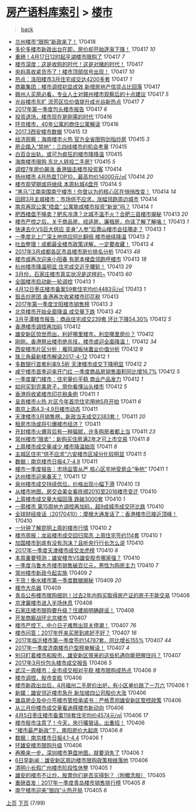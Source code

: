 [房产语料库索引](../../README.md)  > [楼市](楼市.md)
====
> [back](../README.md)

- [兰州楼市“限购”新政来了！](http://jkwz.applinzi.com/ittc/6957681306648462340.html#%E5%85%B0%E5%B7%9E%E6%A5%BC%E5%B8%82%E2%80%9C%E9%99%90%E8%B4%AD%E2%80%9D%E6%96%B0%E6%94%BF%E6%9D%A5%E4%BA%86%EF%BC%81) 170418  
- [多伦多楼市新政出台在即，房价却开始逐渐下降！](http://jkwz.applinzi.com/ittc/6957598645204550661.html#%E5%A4%9A%E4%BC%A6%E5%A4%9A%E6%A5%BC%E5%B8%82%E6%96%B0%E6%94%BF%E5%87%BA%E5%8F%B0%E5%9C%A8%E5%8D%B3%EF%BC%8C%E6%88%BF%E4%BB%B7%E5%8D%B4%E5%BC%80%E5%A7%8B%E9%80%90%E6%B8%90%E4%B8%8B%E9%99%8D%EF%BC%81) 170417 *10* 
- [重磅！4月17日12时起平湖楼市限购了](http://jkwz.applinzi.com/ittc/6957496910737835013.html#%E9%87%8D%E7%A3%85%EF%BC%814%E6%9C%8817%E6%97%A512%E6%97%B6%E8%B5%B7%E5%B9%B3%E6%B9%96%E6%A5%BC%E5%B8%82%E9%99%90%E8%B4%AD%E4%BA%86) 170417 *7* 
- [楼市深度：这是收购的时代！这是对赌的时代！](http://jkwz.applinzi.com/ittc/6957469524143113220.html#%E6%A5%BC%E5%B8%82%E6%B7%B1%E5%BA%A6%EF%BC%9A%E8%BF%99%E6%98%AF%E6%94%B6%E8%B4%AD%E7%9A%84%E6%97%B6%E4%BB%A3%EF%BC%81%E8%BF%99%E6%98%AF%E5%AF%B9%E8%B5%8C%E7%9A%84%E6%97%B6%E4%BB%A3%EF%BC%81) 170417  
- [央妈真收紧货币了！楼市顶部信号出现！](http://jkwz.applinzi.com/ittc/6957464485345362948.html#%E5%A4%AE%E5%A6%88%E7%9C%9F%E6%94%B6%E7%B4%A7%E8%B4%A7%E5%B8%81%E4%BA%86%EF%BC%81%E6%A5%BC%E5%B8%82%E9%A1%B6%E9%83%A8%E4%BF%A1%E5%8F%B7%E5%87%BA%E7%8E%B0%EF%BC%81) 170417 *10* 
- [热点：洛阳楼市3月住宅成交达4200多套](http://jkwz.applinzi.com/ittc/6957457898526475269.html#%E7%83%AD%E7%82%B9%EF%BC%9A%E6%B4%9B%E9%98%B3%E6%A5%BC%E5%B8%823%E6%9C%88%E4%BD%8F%E5%AE%85%E6%88%90%E4%BA%A4%E8%BE%BE4200%E5%A4%9A%E5%A5%97) 170417 *1* 
- [商赢集团：楼市调控初显成效 新增房地产信贷占比回落](http://jkwz.applinzi.com/ittc/6957451642239714308.html#%E5%95%86%E8%B5%A2%E9%9B%86%E5%9B%A2%EF%BC%9A%E6%A5%BC%E5%B8%82%E8%B0%83%E6%8E%A7%E5%88%9D%E6%98%BE%E6%88%90%E6%95%88+%E6%96%B0%E5%A2%9E%E6%88%BF%E5%9C%B0%E4%BA%A7%E4%BF%A1%E8%B4%B7%E5%8D%A0%E6%AF%94%E5%9B%9E%E8%90%BD) 170417  
- [赣州人买房必看，专业人士对赣州楼市观察后的十点建议](http://jkwz.applinzi.com/ittc/6957438980575462405.html#%E8%B5%A3%E5%B7%9E%E4%BA%BA%E4%B9%B0%E6%88%BF%E5%BF%85%E7%9C%8B%EF%BC%8C%E4%B8%93%E4%B8%9A%E4%BA%BA%E5%A3%AB%E5%AF%B9%E8%B5%A3%E5%B7%9E%E6%A5%BC%E5%B8%82%E8%A7%82%E5%AF%9F%E5%90%8E%E7%9A%84%E5%8D%81%E7%82%B9%E5%BB%BA%E8%AE%AE) 170417 *5* 
- [光谷楼市东扩 流芳区位价值提升成光谷新热点](http://jkwz.applinzi.com/ittc/6957430164626605061.html#%E5%85%89%E8%B0%B7%E6%A5%BC%E5%B8%82%E4%B8%9C%E6%89%A9+%E6%B5%81%E8%8A%B3%E5%8C%BA%E4%BD%8D%E4%BB%B7%E5%80%BC%E6%8F%90%E5%8D%87%E6%88%90%E5%85%89%E8%B0%B7%E6%96%B0%E7%83%AD%E7%82%B9) 170417 *7* 
- [2017年第一季度包头楼市报告](http://jkwz.applinzi.com/ittc/6957429423136572421.html#2017%E5%B9%B4%E7%AC%AC%E4%B8%80%E5%AD%A3%E5%BA%A6%E5%8C%85%E5%A4%B4%E6%A5%BC%E5%B8%82%E6%8A%A5%E5%91%8A) 170417 *6* 
- [投资退场，楼市现在是刚需的时代](http://jkwz.applinzi.com/ittc/6957223161832670213.html#%E6%8A%95%E8%B5%84%E9%80%80%E5%9C%BA%EF%BC%8C%E6%A5%BC%E5%B8%82%E7%8E%B0%E5%9C%A8%E6%98%AF%E5%88%9A%E9%9C%80%E7%9A%84%E6%97%B6%E4%BB%A3) 170416  
- [环京楼市，40年公寓的商住公寓解读](http://jkwz.applinzi.com/ittc/6957124937054684164.html#%E7%8E%AF%E4%BA%AC%E6%A5%BC%E5%B8%82%EF%BC%8C40%E5%B9%B4%E5%85%AC%E5%AF%93%E7%9A%84%E5%95%86%E4%BD%8F%E5%85%AC%E5%AF%93%E8%A7%A3%E8%AF%BB) 170416  
- [2017.3西安楼市数据](http://jkwz.applinzi.com/ittc/6956873462235792388.html#2017.3%E8%A5%BF%E5%AE%89%E6%A5%BC%E5%B8%82%E6%95%B0%E6%8D%AE) 170415 *13* 
- [经济观察：海南楼市火热 官方全省限购剑指炒房](http://jkwz.applinzi.com/ittc/6956702446008140804.html#%E7%BB%8F%E6%B5%8E%E8%A7%82%E5%AF%9F%EF%BC%9A%E6%B5%B7%E5%8D%97%E6%A5%BC%E5%B8%82%E7%81%AB%E7%83%AD+%E5%AE%98%E6%96%B9%E5%85%A8%E7%9C%81%E9%99%90%E8%B4%AD%E5%89%91%E6%8C%87%E7%82%92%E6%88%BF) 170415 *3* 
- [房企踏入“禁地”：三四线楼市的机会考量](http://jkwz.applinzi.com/ittc/6956701720330634244.html#%E6%88%BF%E4%BC%81%E8%B8%8F%E5%85%A5%E2%80%9C%E7%A6%81%E5%9C%B0%E2%80%9D%EF%BC%9A%E4%B8%89%E5%9B%9B%E7%BA%BF%E6%A5%BC%E5%B8%82%E7%9A%84%E6%9C%BA%E4%BC%9A%E8%80%83%E9%87%8F) 170415  
- [白百合出轨，或可为疯狂的楼市降降温](http://jkwz.applinzi.com/ittc/6956699419767473157.html#%E7%99%BD%E7%99%BE%E5%90%88%E5%87%BA%E8%BD%A8%EF%BC%8C%E6%88%96%E5%8F%AF%E4%B8%BA%E7%96%AF%E7%8B%82%E7%9A%84%E6%A5%BC%E5%B8%82%E9%99%8D%E9%99%8D%E6%B8%A9) 170415  
- [海南楼市限购 东北人转投二手房?](http://jkwz.applinzi.com/ittc/6956682100467041285.html#%E6%B5%B7%E5%8D%97%E6%A5%BC%E5%B8%82%E9%99%90%E8%B4%AD+%E4%B8%9C%E5%8C%97%E4%BA%BA%E8%BD%AC%E6%8A%95%E4%BA%8C%E6%89%8B%E6%88%BF%3F) 170415 *5* 
- [调控7年房价飙涨 香港狙击楼市投资客](http://jkwz.applinzi.com/ittc/6956498098141529092.html#%E8%B0%83%E6%8E%A77%E5%B9%B4%E6%88%BF%E4%BB%B7%E9%A3%99%E6%B6%A8+%E9%A6%99%E6%B8%AF%E7%8B%99%E5%87%BB%E6%A5%BC%E5%B8%82%E6%8A%95%E8%B5%84%E5%AE%A2) 170414  
- [扬州楼市 4月热盘TOP10，最高均价14000元/㎡](http://jkwz.applinzi.com/ittc/6956433723615609861.html#%E6%89%AC%E5%B7%9E%E6%A5%BC%E5%B8%82+4%E6%9C%88%E7%83%AD%E7%9B%98TOP10%EF%BC%8C%E6%9C%80%E9%AB%98%E5%9D%87%E4%BB%B714000%E5%85%83%2F%E3%8E%A1) 170414 *20* 
- [楼市观望期或将继续 本周杭城4盘开](http://jkwz.applinzi.com/ittc/6956408191666619397.html#%E6%A5%BC%E5%B8%82%E8%A7%82%E6%9C%9B%E6%9C%9F%E6%88%96%E5%B0%86%E7%BB%A7%E7%BB%AD+%E6%9C%AC%E5%91%A8%E6%9D%AD%E5%9F%8E4%E7%9B%98%E5%BC%80) 170414 *5* 
- [“黑马”江南突围南宁楼市！你曾以为的核心区在悄悄改变！](http://jkwz.applinzi.com/ittc/6956354553652970501.html#%E2%80%9C%E9%BB%91%E9%A9%AC%E2%80%9D%E6%B1%9F%E5%8D%97%E7%AA%81%E5%9B%B4%E5%8D%97%E5%AE%81%E6%A5%BC%E5%B8%82%EF%BC%81%E4%BD%A0%E6%9B%BE%E4%BB%A5%E4%B8%BA%E7%9A%84%E6%A0%B8%E5%BF%83%E5%8C%BA%E5%9C%A8%E6%82%84%E6%82%84%E6%94%B9%E5%8F%98%EF%BC%81) 170414 *14* 
- [回顾3月主城楼市：市场供不应求，涨幅领跑周边城市](http://jkwz.applinzi.com/ittc/6956321088958104580.html#%E5%9B%9E%E9%A1%BE3%E6%9C%88%E4%B8%BB%E5%9F%8E%E6%A5%BC%E5%B8%82%EF%BC%9A%E5%B8%82%E5%9C%BA%E4%BE%9B%E4%B8%8D%E5%BA%94%E6%B1%82%EF%BC%8C%E6%B6%A8%E5%B9%85%E9%A2%86%E8%B7%91%E5%91%A8%E8%BE%B9%E5%9F%8E%E5%B8%82) 170414  
- [南京再现公寓“捂盘” 公寓能成楼市投资“新宠”吗？](http://jkwz.applinzi.com/ittc/6956316020942832645.html#%E5%8D%97%E4%BA%AC%E5%86%8D%E7%8E%B0%E5%85%AC%E5%AF%93%E2%80%9C%E6%8D%82%E7%9B%98%E2%80%9D+%E5%85%AC%E5%AF%93%E8%83%BD%E6%88%90%E6%A5%BC%E5%B8%82%E6%8A%95%E8%B5%84%E2%80%9C%E6%96%B0%E5%AE%A0%E2%80%9D%E5%90%97%EF%BC%9F) 170414 *1* 
- [肥西楼盘不够卖？肥东冷清？北城不温不火？合肥三县楼市揭秘](http://jkwz.applinzi.com/ittc/6956056905909797892.html#%E8%82%A5%E8%A5%BF%E6%A5%BC%E7%9B%98%E4%B8%8D%E5%A4%9F%E5%8D%96%EF%BC%9F%E8%82%A5%E4%B8%9C%E5%86%B7%E6%B8%85%EF%BC%9F%E5%8C%97%E5%9F%8E%E4%B8%8D%E6%B8%A9%E4%B8%8D%E7%81%AB%EF%BC%9F%E5%90%88%E8%82%A5%E4%B8%89%E5%8E%BF%E6%A5%BC%E5%B8%82%E6%8F%AD%E7%A7%98) 170413 *20* 
- [楼市严控之后，关于商品房、经适房、廉租房，你该了解了解咯！](http://jkwz.applinzi.com/ittc/6956048131446801413.html#%E6%A5%BC%E5%B8%82%E4%B8%A5%E6%8E%A7%E4%B9%8B%E5%90%8E%EF%BC%8C%E5%85%B3%E4%BA%8E%E5%95%86%E5%93%81%E6%88%BF%E3%80%81%E7%BB%8F%E9%80%82%E6%88%BF%E3%80%81%E5%BB%89%E7%A7%9F%E6%88%BF%EF%BC%8C%E4%BD%A0%E8%AF%A5%E4%BA%86%E8%A7%A3%E4%BA%86%E8%A7%A3%E5%92%AF%EF%BC%81) 170413 *1* 
- [快速去化VS巨大供应 变身“人参”后萧山楼市会往哪走？](http://jkwz.applinzi.com/ittc/6956026626793014276.html#%E5%BF%AB%E9%80%9F%E5%8E%BB%E5%8C%96VS%E5%B7%A8%E5%A4%A7%E4%BE%9B%E5%BA%94+%E5%8F%98%E8%BA%AB%E2%80%9C%E4%BA%BA%E5%8F%82%E2%80%9D%E5%90%8E%E8%90%A7%E5%B1%B1%E6%A5%BC%E5%B8%82%E4%BC%9A%E5%BE%80%E5%93%AA%E8%B5%B0%EF%BC%9F) 170413 *1* 
- [一季度北上广深土地供应同比翻倍 楼市继续降温](http://jkwz.applinzi.com/ittc/6956013336490689540.html#%E4%B8%80%E5%AD%A3%E5%BA%A6%E5%8C%97%E4%B8%8A%E5%B9%BF%E6%B7%B1%E5%9C%9F%E5%9C%B0%E4%BE%9B%E5%BA%94%E5%90%8C%E6%AF%94%E7%BF%BB%E5%80%8D+%E6%A5%BC%E5%B8%82%E7%BB%A7%E7%BB%AD%E9%99%8D%E6%B8%A9) 170413 *2* 
- [吐血整理！成都最全楼市政策详解，一定要收藏！](http://jkwz.applinzi.com/ittc/6956012462737474564.html#%E5%90%90%E8%A1%80%E6%95%B4%E7%90%86%EF%BC%81%E6%88%90%E9%83%BD%E6%9C%80%E5%85%A8%E6%A5%BC%E5%B8%82%E6%94%BF%E7%AD%96%E8%AF%A6%E8%A7%A3%EF%BC%8C%E4%B8%80%E5%AE%9A%E8%A6%81%E6%94%B6%E8%97%8F%EF%BC%81) 170413 *4* 
- [2017年3月成都各区市县楼市房价排名分析](http://jkwz.applinzi.com/ittc/6956009726818124804.html#2017%E5%B9%B43%E6%9C%88%E6%88%90%E9%83%BD%E5%90%84%E5%8C%BA%E5%B8%82%E5%8E%BF%E6%A5%BC%E5%B8%82%E6%88%BF%E4%BB%B7%E6%8E%92%E5%90%8D%E5%88%86%E6%9E%90) 170413 *48* 
- [楼市或再次迎来小阳春 有房本楼盘领跑呼楼市](http://jkwz.applinzi.com/ittc/6955974631025542148.html#%E6%A5%BC%E5%B8%82%E6%88%96%E5%86%8D%E6%AC%A1%E8%BF%8E%E6%9D%A5%E5%B0%8F%E9%98%B3%E6%98%A5+%E6%9C%89%E6%88%BF%E6%9C%AC%E6%A5%BC%E7%9B%98%E9%A2%86%E8%B7%91%E5%91%BC%E6%A5%BC%E5%B8%82) 170413 *18* 
- [杭州楼市降温明显 住宅成交近乎腰斩！](http://jkwz.applinzi.com/ittc/6955961027370943493.html#%E6%9D%AD%E5%B7%9E%E6%A5%BC%E5%B8%82%E9%99%8D%E6%B8%A9%E6%98%8E%E6%98%BE+%E4%BD%8F%E5%AE%85%E6%88%90%E4%BA%A4%E8%BF%91%E4%B9%8E%E8%85%B0%E6%96%A9%EF%BC%81) 170413 *29* 
- [3月份，石家庄楼市真实状况是这样的~](http://jkwz.applinzi.com/ittc/6955958642955256836.html#3%E6%9C%88%E4%BB%BD%EF%BC%8C%E7%9F%B3%E5%AE%B6%E5%BA%84%E6%A5%BC%E5%B8%82%E7%9C%9F%E5%AE%9E%E7%8A%B6%E5%86%B5%E6%98%AF%E8%BF%99%E6%A0%B7%E7%9A%84%7E) 170413 *60* 
- [全国楼市启动新一轮调控](http://jkwz.applinzi.com/ittc/6955954947031041028.html#%E5%85%A8%E5%9B%BD%E6%A5%BC%E5%B8%82%E5%90%AF%E5%8A%A8%E6%96%B0%E4%B8%80%E8%BD%AE%E8%B0%83%E6%8E%A7) 170413 *1* 
- [4月12日枣庄楼市备案59套住宅均价4483元/㎡](http://jkwz.applinzi.com/ittc/6955949306312918020.html#4%E6%9C%8812%E6%97%A5%E6%9E%A3%E5%BA%84%E6%A5%BC%E5%B8%82%E5%A4%87%E6%A1%8859%E5%A5%97%E4%BD%8F%E5%AE%85%E5%9D%87%E4%BB%B74483%E5%85%83%2F%E3%8E%A1) 170413 *1* 
- [狙击炒房团 香港再次收紧楼市印花税](http://jkwz.applinzi.com/ittc/6955943721089631236.html#%E7%8B%99%E5%87%BB%E7%82%92%E6%88%BF%E5%9B%A2+%E9%A6%99%E6%B8%AF%E5%86%8D%E6%AC%A1%E6%94%B6%E7%B4%A7%E6%A5%BC%E5%B8%82%E5%8D%B0%E8%8A%B1%E7%A8%8E) 170413  
- [2017年第一季度沈阳楼市销售榜](http://jkwz.applinzi.com/ittc/6955930491499840516.html#2017%E5%B9%B4%E7%AC%AC%E4%B8%80%E5%AD%A3%E5%BA%A6%E6%B2%88%E9%98%B3%E6%A5%BC%E5%B8%82%E9%94%80%E5%94%AE%E6%A6%9C) 170413 *3* 
- [北京楼市开始全面降温 成交量下跌](http://jkwz.applinzi.com/ittc/6955817621164393477.html#%E5%8C%97%E4%BA%AC%E6%A5%BC%E5%B8%82%E5%BC%80%E5%A7%8B%E5%85%A8%E9%9D%A2%E9%99%8D%E6%B8%A9+%E6%88%90%E4%BA%A4%E9%87%8F%E4%B8%8B%E8%B7%8C) 170413 *42* 
- [3月平潭楼市报告：商品住宅成交239套 环比下降54.30%](http://jkwz.applinzi.com/ittc/6955678690447983620.html#3%E6%9C%88%E5%B9%B3%E6%BD%AD%E6%A5%BC%E5%B8%82%E6%8A%A5%E5%91%8A%EF%BC%9A%E5%95%86%E5%93%81%E4%BD%8F%E5%AE%85%E6%88%90%E4%BA%A4239%E5%A5%97+%E7%8E%AF%E6%AF%94%E4%B8%8B%E9%99%8D54.30%25) 170412 *5* 
- [香港楼市调控再加码](http://jkwz.applinzi.com/ittc/6955657063060489220.html#%E9%A6%99%E6%B8%AF%E6%A5%BC%E5%B8%82%E8%B0%83%E6%8E%A7%E5%86%8D%E5%8A%A0%E7%A0%81) 170412  
- [雄安新区惊世而出，利好哪里楼市，利空哪里房价？](http://jkwz.applinzi.com/ittc/6955631703983916037.html#%E9%9B%84%E5%AE%89%E6%96%B0%E5%8C%BA%E6%83%8A%E4%B8%96%E8%80%8C%E5%87%BA%EF%BC%8C%E5%88%A9%E5%A5%BD%E5%93%AA%E9%87%8C%E6%A5%BC%E5%B8%82%EF%BC%8C%E5%88%A9%E7%A9%BA%E5%93%AA%E9%87%8C%E6%88%BF%E4%BB%B7%EF%BC%9F) 170412  
- [刚刚，香港祭出楼市绝杀技，楼市或迎全面降温！](http://jkwz.applinzi.com/ittc/6955626850893169669.html#%E5%88%9A%E5%88%9A%EF%BC%8C%E9%A6%99%E6%B8%AF%E7%A5%AD%E5%87%BA%E6%A5%BC%E5%B8%82%E7%BB%9D%E6%9D%80%E6%8A%80%EF%BC%8C%E6%A5%BC%E5%B8%82%E6%88%96%E8%BF%8E%E5%85%A8%E9%9D%A2%E9%99%8D%E6%B8%A9%EF%BC%81) 170412 *34* 
- [西安楼市片区分析｜雁鸣湖板块置业价值分析](http://jkwz.applinzi.com/ittc/6955603561680471045.html#%E8%A5%BF%E5%AE%89%E6%A5%BC%E5%B8%82%E7%89%87%E5%8C%BA%E5%88%86%E6%9E%90%EF%BD%9C%E9%9B%81%E9%B8%A3%E6%B9%96%E6%9D%BF%E5%9D%97%E7%BD%AE%E4%B8%9A%E4%BB%B7%E5%80%BC%E5%88%86%E6%9E%90) 170412 *9* 
- [珠三角最新楼市解读2017-4-12](http://jkwz.applinzi.com/ittc/6955602838565684228.html#%E7%8F%A0%E4%B8%89%E8%A7%92%E6%9C%80%E6%96%B0%E6%A5%BC%E5%B8%82%E8%A7%A3%E8%AF%BB2017-4-12) 170412 *1* 
- [多数银行首套利率9.5折 天津楼市成交下降明显](http://jkwz.applinzi.com/ittc/6955574792974500868.html#%E5%A4%9A%E6%95%B0%E9%93%B6%E8%A1%8C%E9%A6%96%E5%A5%97%E5%88%A9%E7%8E%879.5%E6%8A%98+%E5%A4%A9%E6%B4%A5%E6%A5%BC%E5%B8%82%E6%88%90%E4%BA%A4%E4%B8%8B%E9%99%8D%E6%98%8E%E6%98%BE) 170412 *2* 
- [咸宁楼市首季迎来开门红 一季度商品房销售面积同比增16.7%](http://jkwz.applinzi.com/ittc/6955569380275520517.html#%E5%92%B8%E5%AE%81%E6%A5%BC%E5%B8%82%E9%A6%96%E5%AD%A3%E8%BF%8E%E6%9D%A5%E5%BC%80%E9%97%A8%E7%BA%A2+%E4%B8%80%E5%AD%A3%E5%BA%A6%E5%95%86%E5%93%81%E6%88%BF%E9%94%80%E5%94%AE%E9%9D%A2%E7%A7%AF%E5%90%8C%E6%AF%94%E5%A2%9E16.7%25) 170412 *5* 
- [一季度厦门楼市：住宅量价平稳 商业产品发力](http://jkwz.applinzi.com/ittc/6955566649699730437.html#%E4%B8%80%E5%AD%A3%E5%BA%A6%E5%8E%A6%E9%97%A8%E6%A5%BC%E5%B8%82%EF%BC%9A%E4%BD%8F%E5%AE%85%E9%87%8F%E4%BB%B7%E5%B9%B3%E7%A8%B3+%E5%95%86%E4%B8%9A%E4%BA%A7%E5%93%81%E5%8F%91%E5%8A%9B) 170412 *1* 
- [如何买到完美房子，带你看懂汕头楼市](http://jkwz.applinzi.com/ittc/6955562543480308740.html#%E5%A6%82%E4%BD%95%E4%B9%B0%E5%88%B0%E5%AE%8C%E7%BE%8E%E6%88%BF%E5%AD%90%EF%BC%8C%E5%B8%A6%E4%BD%A0%E7%9C%8B%E6%87%82%E6%B1%95%E5%A4%B4%E6%A5%BC%E5%B8%82) 170412 *5* 
- [香港将收紧楼市印花税条例](http://jkwz.applinzi.com/ittc/6955361543947551748.html#%E9%A6%99%E6%B8%AF%E5%B0%86%E6%94%B6%E7%B4%A7%E6%A5%BC%E5%B8%82%E5%8D%B0%E8%8A%B1%E7%A8%8E%E6%9D%A1%E4%BE%8B) 170411 *1* 
- [呈贡楼市火热 片区今年首宗住宅用地5月开拍](http://jkwz.applinzi.com/ittc/6955343295264850949.html#%E5%91%88%E8%B4%A1%E6%A5%BC%E5%B8%82%E7%81%AB%E7%83%AD+%E7%89%87%E5%8C%BA%E4%BB%8A%E5%B9%B4%E9%A6%96%E5%AE%97%E4%BD%8F%E5%AE%85%E7%94%A8%E5%9C%B05%E6%9C%88%E5%BC%80%E6%8B%8D) 170411 *6* 
- [南京上周4.3-4.9日楼市动态](http://jkwz.applinzi.com/ittc/6955326398523769860.html#%E5%8D%97%E4%BA%AC%E4%B8%8A%E5%91%A84.3-4.9%E6%97%A5%E6%A5%BC%E5%B8%82%E5%8A%A8%E6%80%81) 170411  
- [天津楼市3月销售榜，新政当天成交2383套！](http://jkwz.applinzi.com/ittc/6955323690517529605.html#%E5%A4%A9%E6%B4%A5%E6%A5%BC%E5%B8%823%E6%9C%88%E9%94%80%E5%94%AE%E6%A6%9C%EF%BC%8C%E6%96%B0%E6%94%BF%E5%BD%93%E5%A4%A9%E6%88%90%E4%BA%A42383%E5%A5%97%EF%BC%81) 170411 *20* 
- [租房市场或将引爆楼市经济？](http://jkwz.applinzi.com/ittc/6955319792918594564.html#%E7%A7%9F%E6%88%BF%E5%B8%82%E5%9C%BA%E6%88%96%E5%B0%86%E5%BC%95%E7%88%86%E6%A5%BC%E5%B8%82%E7%BB%8F%E6%B5%8E%EF%BC%9F) 170411  
- [开封楼市火爆背后有一种猫腻，许多购房者都上当](http://jkwz.applinzi.com/ittc/6955274696147862533.html#%E5%BC%80%E5%B0%81%E6%A5%BC%E5%B8%82%E7%81%AB%E7%88%86%E8%83%8C%E5%90%8E%E6%9C%89%E4%B8%80%E7%A7%8D%E7%8C%AB%E8%85%BB%EF%BC%8C%E8%AE%B8%E5%A4%9A%E8%B4%AD%E6%88%BF%E8%80%85%E9%83%BD%E4%B8%8A%E5%BD%93) 170411 *23* 
- [常州楼市“限卖”：新购买住房满2年才可上市交易](http://jkwz.applinzi.com/ittc/6955217545207481349.html#%E5%B8%B8%E5%B7%9E%E6%A5%BC%E5%B8%82%E2%80%9C%E9%99%90%E5%8D%96%E2%80%9D%EF%BC%9A%E6%96%B0%E8%B4%AD%E4%B9%B0%E4%BD%8F%E6%88%BF%E6%BB%A12%E5%B9%B4%E6%89%8D%E5%8F%AF%E4%B8%8A%E5%B8%82%E4%BA%A4%E6%98%93) 170411 *8* 
- [上周楼市成交量减少 楼市降温始现](http://jkwz.applinzi.com/ittc/6955214721929184260.html#%E4%B8%8A%E5%91%A8%E6%A5%BC%E5%B8%82%E6%88%90%E4%BA%A4%E9%87%8F%E5%87%8F%E5%B0%91+%E6%A5%BC%E5%B8%82%E9%99%8D%E6%B8%A9%E5%A7%8B%E7%8E%B0) 170411 *8* 
- [主城区住宅“供不应求”六安楼市区域分化较明显](http://jkwz.applinzi.com/ittc/6955212785054123012.html#%E4%B8%BB%E5%9F%8E%E5%8C%BA%E4%BD%8F%E5%AE%85%E2%80%9C%E4%BE%9B%E4%B8%8D%E5%BA%94%E6%B1%82%E2%80%9D%E5%85%AD%E5%AE%89%E6%A5%BC%E5%B8%82%E5%8C%BA%E5%9F%9F%E5%88%86%E5%8C%96%E8%BE%83%E6%98%8E%E6%98%BE) 170411 *5* 
- [数据｜南京楼市日报4.7-4.9](http://jkwz.applinzi.com/ittc/6955206084431184901.html#%E6%95%B0%E6%8D%AE%EF%BD%9C%E5%8D%97%E4%BA%AC%E6%A5%BC%E5%B8%82%E6%97%A5%E6%8A%A54.7-4.9) 170411  
- [楼市一季度报告｜市场监管从严 核心区宅地受房企“争抢”](http://jkwz.applinzi.com/ittc/6955199817276982277.html#%E6%A5%BC%E5%B8%82%E4%B8%80%E5%AD%A3%E5%BA%A6%E6%8A%A5%E5%91%8A%EF%BD%9C%E5%B8%82%E5%9C%BA%E7%9B%91%E7%AE%A1%E4%BB%8E%E4%B8%A5+%E6%A0%B8%E5%BF%83%E5%8C%BA%E5%AE%85%E5%9C%B0%E5%8F%97%E6%88%BF%E4%BC%81%E2%80%9C%E4%BA%89%E6%8A%A2%E2%80%9D) 170411 *1* 
- [达州楼市迎来春天？](http://jkwz.applinzi.com/ittc/6955152534166569989.html#%E8%BE%BE%E5%B7%9E%E6%A5%BC%E5%B8%82%E8%BF%8E%E6%9D%A5%E6%98%A5%E5%A4%A9%EF%BC%9F) 170411 *12* 
- [泉州楼市成交持续低位，价格出现小幅下滑](http://jkwz.applinzi.com/ittc/6955009165452903429.html#%E6%B3%89%E5%B7%9E%E6%A5%BC%E5%B8%82%E6%88%90%E4%BA%A4%E6%8C%81%E7%BB%AD%E4%BD%8E%E4%BD%8D%EF%BC%8C%E4%BB%B7%E6%A0%BC%E5%87%BA%E7%8E%B0%E5%B0%8F%E5%B9%85%E4%B8%8B%E6%BB%91) 170410 *13* 
- [从楼市地图，房交会美女看抚顺2010至2016楼市变迁](http://jkwz.applinzi.com/ittc/6954994376366359556.html#%E4%BB%8E%E6%A5%BC%E5%B8%82%E5%9C%B0%E5%9B%BE%EF%BC%8C%E6%88%BF%E4%BA%A4%E4%BC%9A%E7%BE%8E%E5%A5%B3%E7%9C%8B%E6%8A%9A%E9%A1%BA2010%E8%87%B32016%E6%A5%BC%E5%B8%82%E5%8F%98%E8%BF%81) 170410  
- [上周楼市成交量大幅回落 跌破3000套](http://jkwz.applinzi.com/ittc/6954970396330820613.html#%E4%B8%8A%E5%91%A8%E6%A5%BC%E5%B8%82%E6%88%90%E4%BA%A4%E9%87%8F%E5%A4%A7%E5%B9%85%E5%9B%9E%E8%90%BD+%E8%B7%8C%E7%A0%B43000%E5%A5%97) 170410 *1* 
- [一周楼市 第15周地方调控再加码，超9成城市成交环比跌](http://jkwz.applinzi.com/ittc/6954947619842425861.html#%E4%B8%80%E5%91%A8%E6%A5%BC%E5%B8%82+%E7%AC%AC15%E5%91%A8%E5%9C%B0%E6%96%B9%E8%B0%83%E6%8E%A7%E5%86%8D%E5%8A%A0%E7%A0%81%EF%BC%8C%E8%B6%859%E6%88%90%E5%9F%8E%E5%B8%82%E6%88%90%E4%BA%A4%E7%8E%AF%E6%AF%94%E8%B7%8C) 170410  
- [全球财经夜话（20170410）：摩根大通发话了：香港楼市已接近顶峰！](http://jkwz.applinzi.com/ittc/6954936477157950469.html#%E5%85%A8%E7%90%83%E8%B4%A2%E7%BB%8F%E5%A4%9C%E8%AF%9D%EF%BC%8820170410%EF%BC%89%EF%BC%9A%E6%91%A9%E6%A0%B9%E5%A4%A7%E9%80%9A%E5%8F%91%E8%AF%9D%E4%BA%86%EF%BC%9A%E9%A6%99%E6%B8%AF%E6%A5%BC%E5%B8%82%E5%B7%B2%E6%8E%A5%E8%BF%91%E9%A1%B6%E5%B3%B0%EF%BC%81) 170410  
- [一分钟了解昆明上周的楼市行情](http://jkwz.applinzi.com/ittc/6954912827813921797.html#%E4%B8%80%E5%88%86%E9%92%9F%E4%BA%86%E8%A7%A3%E6%98%86%E6%98%8E%E4%B8%8A%E5%91%A8%E7%9A%84%E6%A5%BC%E5%B8%82%E8%A1%8C%E6%83%85) 170410 *2* 
- [楼市周报：龙岩楼市成交回归常态 上周住宅签约114套](http://jkwz.applinzi.com/ittc/6954910236715516933.html#%E6%A5%BC%E5%B8%82%E5%91%A8%E6%8A%A5%EF%BC%9A%E9%BE%99%E5%B2%A9%E6%A5%BC%E5%B8%82%E6%88%90%E4%BA%A4%E5%9B%9E%E5%BD%92%E5%B8%B8%E6%80%81+%E4%B8%8A%E5%91%A8%E4%BD%8F%E5%AE%85%E7%AD%BE%E7%BA%A6114%E5%A5%97) 170410 *1* 
- [加国楼市到底有没有泡沫？且听央行行长怎么说](http://jkwz.applinzi.com/ittc/6954876033068172292.html#%E5%8A%A0%E5%9B%BD%E6%A5%BC%E5%B8%82%E5%88%B0%E5%BA%95%E6%9C%89%E6%B2%A1%E6%9C%89%E6%B3%A1%E6%B2%AB%EF%BC%9F%E4%B8%94%E5%90%AC%E5%A4%AE%E8%A1%8C%E8%A1%8C%E9%95%BF%E6%80%8E%E4%B9%88%E8%AF%B4) 170410  
- [2017年一季度天津楼市成交龙虎榜](http://jkwz.applinzi.com/ittc/6954874762877731844.html#2017%E5%B9%B4%E4%B8%80%E5%AD%A3%E5%BA%A6%E5%A4%A9%E6%B4%A5%E6%A5%BC%E5%B8%82%E6%88%90%E4%BA%A4%E9%BE%99%E8%99%8E%E6%A6%9C) 170410 *8* 
- [本周重要预测：雄安楼市VS雄安股市哪家强？](http://jkwz.applinzi.com/ittc/6953855002136282117.html#%E6%9C%AC%E5%91%A8%E9%87%8D%E8%A6%81%E9%A2%84%E6%B5%8B%EF%BC%9A%E9%9B%84%E5%AE%89%E6%A5%BC%E5%B8%82VS%E9%9B%84%E5%AE%89%E8%82%A1%E5%B8%82%E5%93%AA%E5%AE%B6%E5%BC%BA%EF%BC%9F) 170410  
- [一季度乌鲁木齐楼市销售破百亿元，男性为购房主力](http://jkwz.applinzi.com/ittc/6954808469814248452.html#%E4%B8%80%E5%AD%A3%E5%BA%A6%E4%B9%8C%E9%B2%81%E6%9C%A8%E9%BD%90%E6%A5%BC%E5%B8%82%E9%94%80%E5%94%AE%E7%A0%B4%E7%99%BE%E4%BA%BF%E5%85%83%EF%BC%8C%E7%94%B7%E6%80%A7%E4%B8%BA%E8%B4%AD%E6%88%BF%E4%B8%BB%E5%8A%9B) 170410 *7* 
- [常州楼市新政今起实施](http://jkwz.applinzi.com/ittc/6954611372351554564.html#%E5%B8%B8%E5%B7%9E%E6%A5%BC%E5%B8%82%E6%96%B0%E6%94%BF%E4%BB%8A%E8%B5%B7%E5%AE%9E%E6%96%BD) 170409 *2* 
- [干货！衡水楼市第一季度数据揭秘](http://jkwz.applinzi.com/ittc/6954494864564683780.html#%E5%B9%B2%E8%B4%A7%EF%BC%81%E8%A1%A1%E6%B0%B4%E6%A5%BC%E5%B8%82%E7%AC%AC%E4%B8%80%E5%AD%A3%E5%BA%A6%E6%95%B0%E6%8D%AE%E6%8F%AD%E7%A7%98) 170409 *20* 
- [楼市大杀器](http://jkwz.applinzi.com/ittc/6954312495660532740.html#%E6%A5%BC%E5%B8%82%E5%A4%A7%E6%9D%80%E5%99%A8) 170409  
- [青岛公布楼市限购细则！过去2年内购买取得房产证的房子不能交易](http://jkwz.applinzi.com/ittc/6954135458085864452.html#%E9%9D%92%E5%B2%9B%E5%85%AC%E5%B8%83%E6%A5%BC%E5%B8%82%E9%99%90%E8%B4%AD%E7%BB%86%E5%88%99%EF%BC%81%E8%BF%87%E5%8E%BB2%E5%B9%B4%E5%86%85%E8%B4%AD%E4%B9%B0%E5%8F%96%E5%BE%97%E6%88%BF%E4%BA%A7%E8%AF%81%E7%9A%84%E6%88%BF%E5%AD%90%E4%B8%8D%E8%83%BD%E4%BA%A4%E6%98%93) 170408  
- [京津冀楼市进入半场休息](http://jkwz.applinzi.com/ittc/6954080683336139781.html#%E4%BA%AC%E6%B4%A5%E5%86%80%E6%A5%BC%E5%B8%82%E8%BF%9B%E5%85%A5%E5%8D%8A%E5%9C%BA%E4%BC%91%E6%81%AF) 170408  
- [石家庄楼市限购要升级？住建局明确辟谣！](http://jkwz.applinzi.com/ittc/6953995249172087812.html#%E7%9F%B3%E5%AE%B6%E5%BA%84%E6%A5%BC%E5%B8%82%E9%99%90%E8%B4%AD%E8%A6%81%E5%8D%87%E7%BA%A7%EF%BC%9F%E4%BD%8F%E5%BB%BA%E5%B1%80%E6%98%8E%E7%A1%AE%E8%BE%9F%E8%B0%A3%EF%BC%81) 170408  
- [开发商厮战环北京楼市](http://jkwz.applinzi.com/ittc/6953909350891521029.html#%E5%BC%80%E5%8F%91%E5%95%86%E5%8E%AE%E6%88%98%E7%8E%AF%E5%8C%97%E4%BA%AC%E6%A5%BC%E5%B8%82) 170407  
- [楼市严控下，中介日子难熬出现关停潮！](http://jkwz.applinzi.com/ittc/6953855938984412165.html#%E6%A5%BC%E5%B8%82%E4%B8%A5%E6%8E%A7%E4%B8%8B%EF%BC%8C%E4%B8%AD%E4%BB%8B%E6%97%A5%E5%AD%90%E9%9A%BE%E7%86%AC%E5%87%BA%E7%8E%B0%E5%85%B3%E5%81%9C%E6%BD%AE%EF%BC%81) 170407 *76* 
- [楼市问答：2017年怀来买房到底好不好？](http://jkwz.applinzi.com/ittc/6953842782056743941.html#%E6%A5%BC%E5%B8%82%E9%97%AE%E7%AD%94%EF%BC%9A2017%E5%B9%B4%E6%80%80%E6%9D%A5%E4%B9%B0%E6%88%BF%E5%88%B0%E5%BA%95%E5%A5%BD%E4%B8%8D%E5%A5%BD%EF%BC%9F) 170407 *16* 
- [2017年临沂楼市第一季度签约14787套，同比增长155%](http://jkwz.applinzi.com/ittc/6953819507465389061.html#2017%E5%B9%B4%E4%B8%B4%E6%B2%82%E6%A5%BC%E5%B8%82%E7%AC%AC%E4%B8%80%E5%AD%A3%E5%BA%A6%E7%AD%BE%E7%BA%A614787%E5%A5%97%EF%BC%8C%E5%90%8C%E6%AF%94%E5%A2%9E%E9%95%BF155%25) 170407 *44* 
- [2017年一季度济南楼市户型榜单解读！](http://jkwz.applinzi.com/ittc/6953736223066686468.html#2017%E5%B9%B4%E4%B8%80%E5%AD%A3%E5%BA%A6%E6%B5%8E%E5%8D%97%E6%A5%BC%E5%B8%82%E6%88%B7%E5%9E%8B%E6%A6%9C%E5%8D%95%E8%A7%A3%E8%AF%BB%EF%BC%81) 170407 *4* 
- [别只盯着楼市和股市，雄安新区带来的这些机遇你能把握住吗？](http://jkwz.applinzi.com/ittc/6953660730556548101.html#%E5%88%AB%E5%8F%AA%E7%9B%AF%E7%9D%80%E6%A5%BC%E5%B8%82%E5%92%8C%E8%82%A1%E5%B8%82%EF%BC%8C%E9%9B%84%E5%AE%89%E6%96%B0%E5%8C%BA%E5%B8%A6%E6%9D%A5%E7%9A%84%E8%BF%99%E4%BA%9B%E6%9C%BA%E9%81%87%E4%BD%A0%E8%83%BD%E6%8A%8A%E6%8F%A1%E4%BD%8F%E5%90%97%EF%BC%9F) 170407  
- [2017年3月份包头楼市成交报告](http://jkwz.applinzi.com/ittc/6953438007226008581.html#2017%E5%B9%B43%E6%9C%88%E4%BB%BD%E5%8C%85%E5%A4%B4%E6%A5%BC%E5%B8%82%E6%88%90%E4%BA%A4%E6%8A%A5%E5%91%8A) 170406 *5* 
- [武汉一周楼市：全市成交相对平稳 楼市限购成热点](http://jkwz.applinzi.com/ittc/6953428132441883653.html#%E6%AD%A6%E6%B1%89%E4%B8%80%E5%91%A8%E6%A5%BC%E5%B8%82%EF%BC%9A%E5%85%A8%E5%B8%82%E6%88%90%E4%BA%A4%E7%9B%B8%E5%AF%B9%E5%B9%B3%E7%A8%B3+%E6%A5%BC%E5%B8%82%E9%99%90%E8%B4%AD%E6%88%90%E7%83%AD%E7%82%B9) 170406 *9* 
- [楼市调控，股市变脸](http://jkwz.applinzi.com/ittc/6953425896974320644.html#%E6%A5%BC%E5%B8%82%E8%B0%83%E6%8E%A7%EF%BC%8C%E8%82%A1%E5%B8%82%E5%8F%98%E8%84%B8) 170406  
- [楼市新政出台后，4月福州二手房价出炉，有小区单价跌了一万六](http://jkwz.applinzi.com/ittc/6953425599841436676.html#%E6%A5%BC%E5%B8%82%E6%96%B0%E6%94%BF%E5%87%BA%E5%8F%B0%E5%90%8E%EF%BC%8C4%E6%9C%88%E7%A6%8F%E5%B7%9E%E4%BA%8C%E6%89%8B%E6%88%BF%E4%BB%B7%E5%87%BA%E7%82%89%EF%BC%8C%E6%9C%89%E5%B0%8F%E5%8C%BA%E5%8D%95%E4%BB%B7%E8%B7%8C%E4%BA%86%E4%B8%80%E4%B8%87%E5%85%AD) 170406 *1* 
- [新媒：雄安邻近楼市急升 新加坡四公司股价大涨](http://jkwz.applinzi.com/ittc/6953397997613351941.html#%E6%96%B0%E5%AA%92%EF%BC%9A%E9%9B%84%E5%AE%89%E9%82%BB%E8%BF%91%E6%A5%BC%E5%B8%82%E6%80%A5%E5%8D%87+%E6%96%B0%E5%8A%A0%E5%9D%A1%E5%9B%9B%E5%85%AC%E5%8F%B8%E8%82%A1%E4%BB%B7%E5%A4%A7%E6%B6%A8) 170406  
- [雄县房企及中介签楼市管控承诺书：严格贯彻雄安新区管控政策](http://jkwz.applinzi.com/ittc/6953390024417608709.html#%E9%9B%84%E5%8E%BF%E6%88%BF%E4%BC%81%E5%8F%8A%E4%B8%AD%E4%BB%8B%E7%AD%BE%E6%A5%BC%E5%B8%82%E7%AE%A1%E6%8E%A7%E6%89%BF%E8%AF%BA%E4%B9%A6%EF%BC%9A%E4%B8%A5%E6%A0%BC%E8%B4%AF%E5%BD%BB%E9%9B%84%E5%AE%89%E6%96%B0%E5%8C%BA%E7%AE%A1%E6%8E%A7%E6%94%BF%E7%AD%96) 170406  
- [从三月份楼市成交量看迪拜楼市新动向](http://jkwz.applinzi.com/ittc/6953377950383735813.html#%E4%BB%8E%E4%B8%89%E6%9C%88%E4%BB%BD%E6%A5%BC%E5%B8%82%E6%88%90%E4%BA%A4%E9%87%8F%E7%9C%8B%E8%BF%AA%E6%8B%9C%E6%A5%BC%E5%B8%82%E6%96%B0%E5%8A%A8%E5%90%91) 170406  
- [4月5日枣庄楼市备案118套住宅均价4574元/㎡](http://jkwz.applinzi.com/ittc/6953364886997435397.html#4%E6%9C%885%E6%97%A5%E6%9E%A3%E5%BA%84%E6%A5%BC%E5%B8%82%E5%A4%87%E6%A1%88118%E5%A5%97%E4%BD%8F%E5%AE%85%E5%9D%87%E4%BB%B74574%E5%85%83%2F%E3%8E%A1) 170406 *17* 
- [楼市股市注意了！今天，央行撂狠话，出重招！](http://jkwz.applinzi.com/ittc/6953354167962829829.html#%E6%A5%BC%E5%B8%82%E8%82%A1%E5%B8%82%E6%B3%A8%E6%84%8F%E4%BA%86%EF%BC%81%E4%BB%8A%E5%A4%A9%EF%BC%8C%E5%A4%AE%E8%A1%8C%E6%92%82%E7%8B%A0%E8%AF%9D%EF%BC%8C%E5%87%BA%E9%87%8D%E6%8B%9B%EF%BC%81) 170406  
- [“楼市最严新政”下，南阳房价大起底](http://jkwz.applinzi.com/ittc/6953346190014940164.html#%E2%80%9C%E6%A5%BC%E5%B8%82%E6%9C%80%E4%B8%A5%E6%96%B0%E6%94%BF%E2%80%9D%E4%B8%8B%EF%BC%8C%E5%8D%97%E9%98%B3%E6%88%BF%E4%BB%B7%E5%A4%A7%E8%B5%B7%E5%BA%95) 170406 *8* 
- [数据｜南京楼市日报4.1-4.4](http://jkwz.applinzi.com/ittc/6953344541477307396.html#%E6%95%B0%E6%8D%AE%EF%BD%9C%E5%8D%97%E4%BA%AC%E6%A5%BC%E5%B8%82%E6%97%A5%E6%8A%A54.1-4.4) 170406 *1* 
- [环雄安楼市限购升级](http://jkwz.applinzi.com/ittc/6953340626341987332.html#%E7%8E%AF%E9%9B%84%E5%AE%89%E6%A5%BC%E5%B8%82%E9%99%90%E8%B4%AD%E5%8D%87%E7%BA%A7) 170406  
- [再晚来一步，深圳楼市笋盘地图，就要消失了](http://jkwz.applinzi.com/ittc/6953340005312365572.html#%E5%86%8D%E6%99%9A%E6%9D%A5%E4%B8%80%E6%AD%A5%EF%BC%8C%E6%B7%B1%E5%9C%B3%E6%A5%BC%E5%B8%82%E7%AC%8B%E7%9B%98%E5%9C%B0%E5%9B%BE%EF%BC%8C%E5%B0%B1%E8%A6%81%E6%B6%88%E5%A4%B1%E4%BA%86) 170406 *1* 
- [6日早新闻：雄安新区周边楼市限购政策相继落地](http://jkwz.applinzi.com/ittc/6953312989519283205.html#6%E6%97%A5%E6%97%A9%E6%96%B0%E9%97%BB%EF%BC%9A%E9%9B%84%E5%AE%89%E6%96%B0%E5%8C%BA%E5%91%A8%E8%BE%B9%E6%A5%BC%E5%B8%82%E9%99%90%E8%B4%AD%E6%94%BF%E7%AD%96%E7%9B%B8%E7%BB%A7%E8%90%BD%E5%9C%B0) 170406  
- [清明小长假广州楼市阶段性休整](http://jkwz.applinzi.com/ittc/6952802050764178437.html#%E6%B8%85%E6%98%8E%E5%B0%8F%E9%95%BF%E5%81%87%E5%B9%BF%E5%B7%9E%E6%A5%BC%E5%B8%82%E9%98%B6%E6%AE%B5%E6%80%A7%E4%BC%91%E6%95%B4) 170405 *1* 
- [雄安的楼市不让炒，股票你们是否买得到？（附概念股）](http://jkwz.applinzi.com/ittc/6953111542190048260.html#%E9%9B%84%E5%AE%89%E7%9A%84%E6%A5%BC%E5%B8%82%E4%B8%8D%E8%AE%A9%E7%82%92%EF%BC%8C%E8%82%A1%E7%A5%A8%E4%BD%A0%E4%BB%AC%E6%98%AF%E5%90%A6%E4%B9%B0%E5%BE%97%E5%88%B0%EF%BC%9F%EF%BC%88%E9%99%84%E6%A6%82%E5%BF%B5%E8%82%A1%EF%BC%89) 170405  
- [重磅首发｜2017年一季度青岛楼市销售排行榜](http://jkwz.applinzi.com/ittc/6953108773223793669.html#%E9%87%8D%E7%A3%85%E9%A6%96%E5%8F%91%EF%BD%9C2017%E5%B9%B4%E4%B8%80%E5%AD%A3%E5%BA%A6%E9%9D%92%E5%B2%9B%E6%A5%BC%E5%B8%82%E9%94%80%E5%94%AE%E6%8E%92%E8%A1%8C%E6%A6%9C) 170405 *8* 
- [南宁楼市迎来“银四”火热开局](http://jkwz.applinzi.com/ittc/6953104439895393284.html#%E5%8D%97%E5%AE%81%E6%A5%BC%E5%B8%82%E8%BF%8E%E6%9D%A5%E2%80%9C%E9%93%B6%E5%9B%9B%E2%80%9D%E7%81%AB%E7%83%AD%E5%BC%80%E5%B1%80) 170405 *6* 


 [上页](楼市8.md) [下页](楼市6.md)          (7/99)
